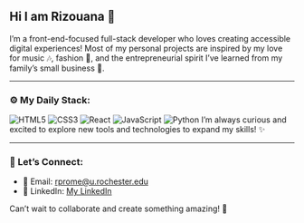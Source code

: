 ## Hi I am Rizouana 👋

I’m a front-end-focused full-stack developer who loves creating accessible digital experiences! Most of my personal projects are inspired by my love for music 🎶, fashion 👗, and the entrepreneurial spirit I’ve learned from my family’s small business 💼.

---

### ⚙️ My Daily Stack:
![HTML5](https://img.shields.io/badge/-HTML5-E34F26?logo=html5&logoColor=fff)
![CSS3](https://img.shields.io/badge/-CSS3-1572B6?logo=css3&logoColor=fff)
![React](https://img.shields.io/badge/-React-61DAFB?logo=react&logoColor=333)
![JavaScript](https://img.shields.io/badge/-JavaScript-F7DF1E?logo=javascript&logoColor=333)
![Python](https://img.shields.io/badge/-Python-3776AB?logo=python&logoColor=fff)
I’m always curious and excited to explore new tools and technologies to expand my skills! ✨

---

### 📢 Let’s Connect:
- 📧 Email: [rprome@u.rochester.edu](mailto:rprome@u.rochester.edu)
- 💼 LinkedIn: [My LinkedIn](https://www.linkedin.com/in/rizouana-prome-51330a212/)

Can’t wait to collaborate and create something amazing! 🚀

